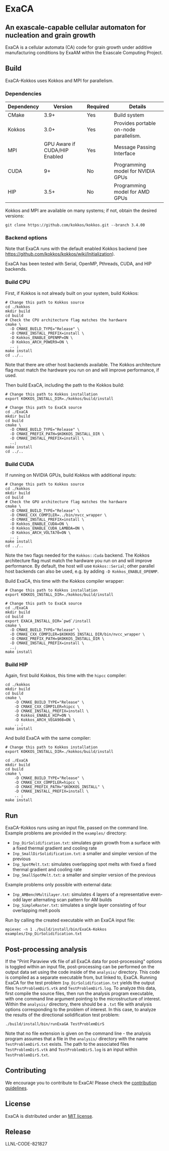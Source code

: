 # ExaCA
## An exascale-capable cellular automaton for nucleation and grain growth
ExaCA is a cellular automata (CA) code for grain growth under additive
manufacturing conditions by ExaAM within the Exascale Computing Project.

## Build
ExaCA-Kokkos uses Kokkos and MPI for parallelism.

### Dependencies

|Dependency | Version | Required | Details|
|---------- | ------- |--------  |------- |
|CMake      | 3.9+    | Yes       | Build system
|Kokkos     | 3.0+   | Yes      | Provides portable on-node parallelism.
|MPI        | GPU Aware if CUDA/HIP Enabled | Yes     | Message Passing Interface
|CUDA       | 9+      | No       | Programming model for NVIDIA GPUs
|HIP       | 3.5+      | No       | Programming model for AMD GPUs

Kokkos and MPI are available on many systems; if not, obtain the desired
versions:
```
git clone https://github.com/kokkos/kokkos.git --branch 3.4.00
```

### Backend options
Note that ExaCA runs with the default enabled Kokkos backend
 (see https://github.com/kokkos/kokkos/wiki/Initialization).

ExaCA has been tested with Serial, OpenMP, Pthreads, CUDA, and HIP backends.

### Build CPU

First, if Kokkos is not already built on your system, build Kokkos:
```
# Change this path to Kokkos source
cd ./kokkos
mkdir build
cd build
# Check the CPU architecture flag matches the hardware
cmake \
  -D CMAKE_BUILD_TYPE="Release" \
  -D CMAKE_INSTALL_PREFIX=install \
  -D Kokkos_ENABLE_OPENMP=ON \
  -D Kokkos_ARCH_POWER9=ON \
  .. ;
make install
cd ../..
```
Note that there are other host backends available. The Kokkos architecture flag must match the hardware you run on and will improve performance, if used.

Then build ExaCA, including the path to the Kokkos build:
```
# Change this path to Kokkos installation
export KOKKOS_INSTALL_DIR=./kokkos/build/install

# Change this path to ExaCA source
cd ./ExaCA
mkdir build
cd build
cmake \
  -D CMAKE_BUILD_TYPE="Release" \
  -D CMAKE_PREFIX_PATH=$KOKKOS_INSTALL_DIR \
  -D CMAKE_INSTALL_PREFIX=install \
  ..;
make install
cd ../..
```

### Build CUDA

If running on NVIDIA GPUs, build Kokkos with additional inputs:
```
# Change this path to Kokkos source
cd ./kokkos
mkdir build
cd build
# Check the GPU architecture flag matches the hardware
cmake \
  -D CMAKE_BUILD_TYPE="Release" \
  -D CMAKE_CXX_COMPILER=../bin/nvcc_wrapper \
  -D CMAKE_INSTALL_PREFIX=install \
  -D Kokkos_ENABLE_CUDA=ON \
  -D Kokkos_ENABLE_CUDA_LAMBDA=ON \
  -D Kokkos_ARCH_VOLTA70=ON \
  .. ;
make install
cd ../..
```
Note the two flags needed for the `Kokkos::Cuda` backend. The Kokkos architecture flag must match the hardware you run on and will improve performance. By default, the host will use `Kokkos::Serial`; other parallel host backends can also be used, e.g. by adding `-D Kokkos_ENABLE_OPENMP`.

Build ExaCA, this time with the Kokkos compiler wrapper:
```
# Change this path to Kokkos installation
export KOKKOS_INSTALL_DIR=./kokkos/build/install

# Change this path to ExaCA source
cd ./ExaCA
mkdir build
cd build
export EXACA_INSTALL_DIR=`pwd`/install
cmake \
  -D CMAKE_BUILD_TYPE="Release" \
  -D CMAKE_CXX_COMPILER=$KOKKOS_INSTALL_DIR/bin/nvcc_wrapper \
  -D CMAKE_PREFIX_PATH=$KOKKOS_INSTALL_DIR \
  -D CMAKE_INSTALL_PREFIX=install \
  ..;
make install
```

### Build HIP
Again, first build Kokkos, this time with the `hipcc` compiler:
```
cd ./kokkos
mkdir build
cd build
cmake \
    -D CMAKE_BUILD_TYPE="Release" \
    -D CMAKE_CXX_COMPILER=hipcc \
    -D CMAKE_INSTALL_PREFIX=install \
    -D Kokkos_ENABLE_HIP=ON \
    -D Kokkos_ARCH_VEGA908=ON \
    .. ;
make install
```
And build ExaCA with the same compiler:
```
# Change this path to Kokkos installation
export KOKKOS_INSTALL_DIR=./kokkos/build/install

cd ./ExaCA
mkdir build
cd build
cmake \
    -D CMAKE_BUILD_TYPE="Release" \
    -D CMAKE_CXX_COMPILER=hipcc \
    -D CMAKE_PREFIX_PATH="$KOKKOS_INSTALL" \
    -D CMAKE_INSTALL_PREFIX=install \
    .. ;
make install
```

## Run

ExaCA-Kokkos runs using an input file, passed on the command line. Example problems are provided in the `examples/` directory:

 * `Inp_DirSolidification.txt`: simulates grain growth from a surface with a fixed thermal gradient and cooling rate
 * `Inp_SmallDirSolidification.txt`: a smaller and simpler version of the previous
 * `Inp_SpotMelt.txt`: simulates overlapping spot melts with fixed a fixed thermal gradient and cooling rate
 * `Inp_SmallSpotMelt.txt`: a smaller and simpler version of the previous

Example problems only possible with external data:
 * `Inp_AMBenchMultilayer.txt`: simulates 4 layers of a representative even-odd layer alternating scan pattern for AM builds
 * `Inp_SimpleRaster.txt`: simulates a single layer consisting of four overlapping melt pools

Run by calling the created executable with an ExaCA input file:
```
mpiexec -n 1 ./build/install/bin/ExaCA-Kokkos examples/Inp_DirSolidification.txt
```
## Post-processing analysis

If the "Print Paraview vtk file of all ExaCA data for post-processing" options is toggled within an input file, post-processing can be performed on the output data set using the code inside of the `analysis/` directory. This code is compiled as a separate executable from, but linked to, ExaCA. Running ExaCA for the test problem  `Inp_DirSolidification.txt` yields the output files `TestProblemDirS.vtk` and `TestProblemDirS.log`. To analyze this data, first compile the source files, then run the analysis program executable, with one command line argument pointing to the microstructure of interest. Within the `analysis/` directory, there should be a `.txt` file with analysis options corresponding to the problem of interest. In this case, to analyze the results of the directional solidification test problem:

```
./build/install/bin/runExaGA TestProblemDirS
```
Note that no file extension is given on the command line - the analysis program assumes that a file in the `analysis/` directory with the name `TestProblemDirS.txt` exists. The path to the associated files `TestProblemDirS.vtk` and `TestProblemDirS.log` is an input within `TestProblemDirS.txt`.

## Contributing

We encourage you to contribute to ExaCA! Please check the
[contribution guidelines](CONTRIBUTING.md).

## License

ExaCA is distributed under an [MIT license](LICENSE).

## Release

LLNL-CODE-821827
